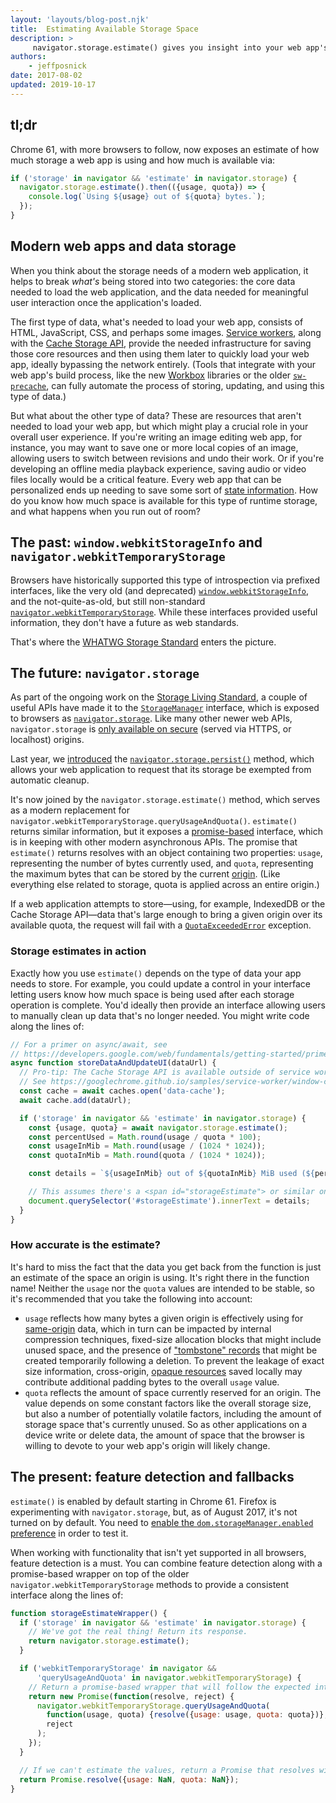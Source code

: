 ```yaml
---
layout: 'layouts/blog-post.njk'
title:  Estimating Available Storage Space
description: >
     navigator.storage.estimate() gives you insight into your web app's storage constraints.
authors:
    - jeffposnick
date: 2017-08-02
updated: 2019-10-17
---
```


## tl;dr

Chrome 61, with more browsers to follow, now exposes an estimate of how much
storage a web app is using and how much is available via:

```js
if ('storage' in navigator && 'estimate' in navigator.storage) {
  navigator.storage.estimate().then(({usage, quota}) => {
    console.log(`Using ${usage} out of ${quota} bytes.`);
  });
}
```

## Modern web apps and data storage

When you think about the storage needs of a modern web application, it helps to
break *what's* being stored into two categories: the core data needed to load
the web application, and the data needed for meaningful user interaction once
the application's loaded.

The first type of data, what's needed to load your web app, consists of HTML,
JavaScript, CSS, and perhaps some images. [Service
workers](https://developers.google.com/web/fundamentals/getting-started/primers/service-workers), along with
the [Cache Storage API](https://developer.mozilla.org/docs/Web/API/Cache),
provide the needed infrastructure for saving those core resources and then using
them later to quickly load your web app, ideally bypassing the network entirely.
(Tools that integrate with your web app's build process, like the new
[Workbox](https://workboxjs.org/) libraries or the older
[`sw-precache`](https://developers.google.com/web/updates/2015/02/offline-first-with-sw-precache),
can fully automate the process of storing, updating, and using this type of
data.)

But what about the other type of data? These are resources that aren't needed to
load your web app, but which might play a crucial role in your overall user
experience. If you're writing an image editing web app, for instance, you may
want to save one or more local copies of an image, allowing users to switch
between revisions and undo their work. Or if you're developing an offline media
playback experience, saving audio or video files locally would be a critical
feature. Every web app that can be personalized ends up needing to save some
sort of [state
information](https://developers.google.com/web/fundamentals/instant-and-offline/web-storage/indexeddb-best-practices).
How do you know how much space is available for this type of runtime storage,
and what happens when you run out of room?

## The past: `window.webkitStorageInfo` and `navigator.webkitTemporaryStorage`

Browsers have historically supported this type of introspection via prefixed
interfaces, like the very old (and deprecated)
[`window.webkitStorageInfo`](https://github.com/Modernizr/Modernizr/issues/866), 
and the not-quite-as-old, but still non-standard
[`navigator.webkitTemporaryStorage`](/apps/offline_storage#query).
While these interfaces provided useful information, they don't have a
future as web standards.

That's where the [WHATWG Storage Standard](https://github.com/whatwg/storage)
enters the picture.

## The future: `navigator.storage`

As part of the ongoing work on the [Storage Living
Standard](https://storage.spec.whatwg.org/), a couple of useful APIs have made
it to the
[`StorageManager`](https://storage.spec.whatwg.org/#storagemanager)
interface, which is exposed to browsers as
[`navigator.storage`](https://storage.spec.whatwg.org/#navigatorstorage).
Like many other newer web APIs, `navigator.storage` is [only
available on
secure](https://www.chromium.org/Home/chromium-security/prefer-secure-origins-for-powerful-new-features)
(served via HTTPS, or localhost) origins.

Last year, we [introduced](https://developers.google.com/web/updates/2016/06/persistent-storage) the
[`navigator.storage.persist()`](https://storage.spec.whatwg.org/#persistence)
method, which allows your web application to request that its storage be
exempted from automatic cleanup.

It's now joined by the `navigator.storage.estimate()` method, which serves as a
modern replacement for `navigator.webkitTemporaryStorage.queryUsageAndQuota()`.
`estimate()` returns similar information, but it exposes a
[promise-based](https://developers.google.com/web/fundamentals/getting-started/primers/promises) interface,
which is in keeping with other modern asynchronous APIs. The promise that
`estimate()` returns resolves with an object containing two properties: `usage`,
representing the number of bytes currently used, and `quota`, representing the
maximum bytes that can be stored by the current
[origin](https://developer.mozilla.org/docs/Web/HTTP/Headers/Origin).
(Like everything else related to storage, quota is applied across an entire
origin.)

If a web application attempts to store—using, for example, IndexedDB or the
Cache Storage API—data that's large enough to bring a given origin over its
available quota, the request will fail with a
[`QuotaExceededError`](https://developer.mozilla.org/docs/Web/API/DOMException#exception-QuotaExceededError)
exception.

### Storage estimates in action 

Exactly how you use `estimate()` depends on the type of data your app needs to
store. For example, you could update a control in your interface letting users
know how much space is being used after each storage operation is complete.
You'd ideally then provide an interface allowing users to manually clean up data
that's no longer needed. You might write code along the lines of:

```js
// For a primer on async/await, see
// https://developers.google.com/web/fundamentals/getting-started/primers/async-functions
async function storeDataAndUpdateUI(dataUrl) {
  // Pro-tip: The Cache Storage API is available outside of service workers!
  // See https://googlechrome.github.io/samples/service-worker/window-caches/
  const cache = await caches.open('data-cache');
  await cache.add(dataUrl);

  if ('storage' in navigator && 'estimate' in navigator.storage) {
    const {usage, quota} = await navigator.storage.estimate();
    const percentUsed = Math.round(usage / quota * 100);
    const usageInMib = Math.round(usage / (1024 * 1024));
    const quotaInMib = Math.round(quota / (1024 * 1024));

    const details = `${usageInMib} out of ${quotaInMib} MiB used (${percentUsed}%)`;

    // This assumes there's a <span id="storageEstimate"> or similar on the page.
    document.querySelector('#storageEstimate').innerText = details;
  }
}
```

### How accurate is the estimate? 

It's hard to miss the fact that the data you get back from the function is just
an estimate of the space an origin is using. It's right there in the function
name! Neither the `usage` nor the `quota` values are intended to be stable, so
it's recommended that you take the following into account:

* `usage` reflects how many bytes a given origin is effectively using for
[same-origin](https://developer.mozilla.org/docs/Web/Security/Same-origin_policy)
data, which in turn can be impacted by internal compression techniques,
fixed-size allocation blocks that might include unused space, and the presence
of ["tombstone" records](https://en.wikipedia.org/wiki/Tombstone_(data_store))
that might be created temporarily following a deletion. To prevent the leakage
of exact size information, cross-origin,
[opaque resources](https://stackoverflow.com/questions/39109789/what-limitations-apply-to-opaque-responses/39109790#39109790)
saved locally may contribute additional padding bytes to the overall `usage`
value.
* `quota` reflects the amount of space currently reserved for an origin. The
value depends on some constant factors like the overall storage size, but also a
number of potentially volatile factors, including the amount of storage space
that's currently unused. So as other applications on a device write or delete
data, the amount of space that the browser is willing to devote to your web
app's origin will likely change.

## The present: feature detection and fallbacks

`estimate()` is enabled by default starting in Chrome 61. Firefox is
experimenting with `navigator.storage`, but, as of August 2017, it's not turned
on by default. You need to
[enable the `dom.storageManager.enabled` preference](https://developer.mozilla.org/docs/Web/API/NavigatorStorage/storage#Browser_compatibility)
in order to test it.

When working with functionality that isn't yet supported in all browsers,
feature detection is a must. You can combine feature detection along with a
promise-based wrapper on top of the older `navigator.webkitTemporaryStorage`
methods to provide a consistent interface along the lines of:

```js
function storageEstimateWrapper() {
  if ('storage' in navigator && 'estimate' in navigator.storage) {
    // We've got the real thing! Return its response.
    return navigator.storage.estimate();
  }

  if ('webkitTemporaryStorage' in navigator &&
      'queryUsageAndQuota' in navigator.webkitTemporaryStorage) {
    // Return a promise-based wrapper that will follow the expected interface.
    return new Promise(function(resolve, reject) {
      navigator.webkitTemporaryStorage.queryUsageAndQuota(
        function(usage, quota) {resolve({usage: usage, quota: quota})},
        reject
      );
    });
  }

  // If we can't estimate the values, return a Promise that resolves with NaN.
  return Promise.resolve({usage: NaN, quota: NaN});
}
```

